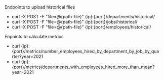 

Endpoints to upload historical files

* curl -X POST -F "file=@{path-file}" {ip}:{port}/departments/historical/
* curl -X POST -F "file=@{path-file}" {ip}:{port}/jobs/historical/
* curl -X POST -F "file=@{path-file}" {ip}:{port}/employees/historical/

Enpoints to calculate metrics

* curl  {ip}:{port}/metrics/number_employees_hired_by_department_by_job_by_quarter?year=2021
* curl  {ip}:{port}/metrics/departments_with_employees_hired_more_than_mean?year=2021

